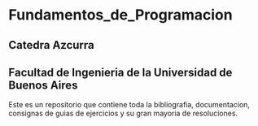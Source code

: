 # Fundamentos_de_Programacion

## Catedra Azcurra
## Facultad de Ingenieria de la Universidad de Buenos Aires

Este es un repositorio que contiene toda la bibliografia, documentacion, consignas de guias de ejercicios y su gran mayoria de resoluciones.